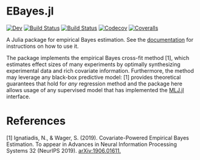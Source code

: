 # EBayes.jl

[![Dev](https://img.shields.io/badge/docs-dev-blue.svg)](https://nignatiadis.github.io/EBayes.jl/dev)
[![Build Status](https://travis-ci.com/nignatiadis/EBayes.jl.svg?branch=master)](https://travis-ci.com/nignatiadis/EBayes.jl)
[![Build Status](https://ci.appveyor.com/api/projects/status/github/nignatiadis/EBayes.jl?svg=true)](https://ci.appveyor.com/project/nignatiadis/EBayes-jl)
[![Codecov](https://codecov.io/gh/nignatiadis/EBayes.jl/branch/master/graph/badge.svg)](https://codecov.io/gh/nignatiadis/EBayes.jl)
[![Coveralls](https://coveralls.io/repos/github/nignatiadis/EBayes.jl/badge.svg?branch=master)](https://coveralls.io/github/nignatiadis/EBayes.jl?branch=master)

A Julia package for empirical Bayes estimation. See the [documentation](https://nignatiadis.github.io/EBayes.jl/dev) for instructions on how to use it.

The package implements the empirical Bayes cross-fit method [1], which estimates effect sizes of many experiments by optimally synthesizing experimental data and rich covariate information. Furthermore, the method may leverage any black-box predictive model: [1] provides theoretical guarantees that hold for *any* regression method and the package here allows usage of any supervised model that has implemented the [MLJ.jl](https://github.com/alan-turing-institute/MLJ.jl) interface.

# References

[1] Ignatiadis, N., & Wager, S. (2019). Covariate-Powered Empirical Bayes Estimation. To appear in Advances in Neural Information Processing Systems 32 (NeurIPS 2019). [arXiv:1906.01611.](https://arxiv.org/abs/1906.01611)

